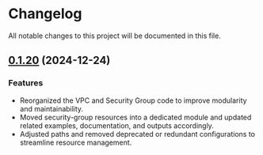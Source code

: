 # Changelog

All notable changes to this project will be documented in this file.

## [0.1.20]() (2024-12-24)
### Features
* Reorganized the VPC and Security Group code to improve modularity and maintainability. 
* Moved security-group resources into a dedicated module and updated related examples, documentation, and outputs accordingly. 
* Adjusted paths and removed deprecated or redundant configurations to streamline resource management.

